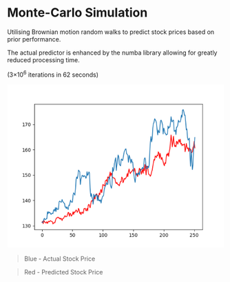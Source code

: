 # Monte-Carlo Simulation
Utilising Brownian motion random walks to predict stock prices based on prior performance.

The actual predictor is enhanced by the numba library allowing for greatly reduced processing time.

(3&times;10<sup>6</sup> iterations in 62 seconds)


![](Example.png)
> Blue - Actual Stock Price

> Red - Predicted Stock Price